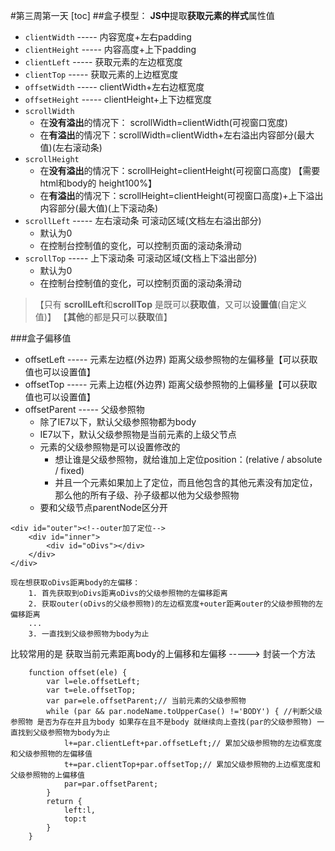 #第三周第一天
[toc]
##盒子模型：
**JS中**提取**获取元素的样式**属性值

- `clientWidth` ----- 内容宽度+左右padding
- `clientHeight` ----- 内容高度+上下padding
- `clientLeft` ----- 获取元素的左边框宽度
- `clientTop` ----- 获取元素的上边框宽度
- `offsetWidth` ----- clientWidth+左右边框宽度
- `offsetHeight` ----- clientHeight+上下边框宽度
- `scrollWidth`
	- 在**没有溢出**的情况下： scrollWidth=clientWidth(可视窗口宽度)
	- 在**有溢出**的情况下：scrollWidth=clientWidth+左右溢出内容部分(最大值)(左右滚动条)
- `scrollHeight`
	- 在**没有溢出**的情况下：scrollHeight=clientHeight(可视窗口高度) 【需要html和body的 height100%】
	- 在**有溢出**的情况下：scrollHeight=clientHeight(可视窗口高度)+上下溢出内容部分(最大值)(上下滚动条)
- `scrollLeft` ----- 左右滚动条 可滚动区域(文档左右溢出部分)  
	- 默认为0 
	- 在控制台控制值的变化，可以控制页面的滚动条滑动
- `scrollTop` ----- 上下滚动条 可滚动区域(文档上下溢出部分)
	- 默认为0
	- 在控制台控制值的变化，可以控制页面的滚动条滑动
>【只有 **scrollLeft**和**scrollTop** 是既可以**获取值**，又可以**设置值**(自定义值)】
>【**其他**的都是**只**可以**获取**值】

###盒子偏移值

- offsetLeft ----- 元素左边框(外边界) 距离父级参照物的左偏移量【可以获取值也可以设置值】
- offsetTop ----- 元素上边框(外边界) 距离父级参照物的上偏移量【可以获取值也可以设置值】
- offsetParent ----- 父级参照物
	- 除了IE7以下，默认父级参照物都为body
	- IE7以下，默认父级参照物是当前元素的上级父节点
	- 元素的父级参照物是可以设置修改的
		- 想让谁是父级参照物，就给谁加上定位position：(relative / absolute / fixed)
		- 并且一个元素如果加上了定位，而且他包含的其他元素没有加定位，那么他的所有子级、孙子级都以他为父级参照物
	- 要和父级节点parentNode区分开


```
<div id="outer"><!--outer加了定位-->
    <div id="inner">
        <div id="oDivs"></div>
    </div>
</div>

现在想获取oDivs距离body的左偏移：
	1. 首先获取到oDivs距离oDivs的父级参照物的左偏移距离
	2. 获取outer(oDivs的父级参照物)的左边框宽度+outer距离outer的父级参照物的左偏移距离
	...
	3. 一直找到父级参照物为body为止
```

比较常用的是 获取当前元素距离body的上偏移和左偏移 -----> 封装一个方法
```
	function offset(ele) {
        var l=ele.offsetLeft;
        var t=ele.offsetTop;
        var par=ele.offsetParent;// 当前元素的父级参照物
        while (par && par.nodeName.toUpperCase() !='BODY') { //判断父级参照物 是否为存在并且为body 如果存在且不是body 就继续向上查找(par的父级参照物) 一直找到父级参照物为body为止
            l+=par.clientLeft+par.offsetLeft;// 累加父级参照物的左边框宽度和父级参照物的左偏移值
            t+=par.clientTop+par.offsetTop;// 累加父级参照物的上边框宽度和父级参照物的上偏移值
            par=par.offsetParent;
        }
        return {
            left:l,
            top:t
        }
    }
```